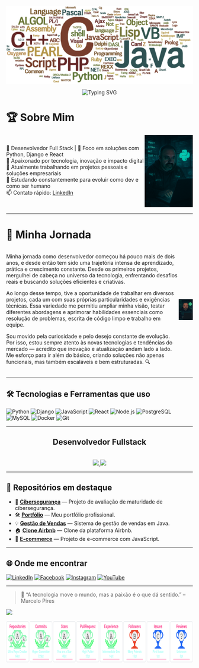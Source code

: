<div align="center">
  <img align="center" src="https://github.com/marcelowkr2/marcelowkr2/blob/main/linguagens-de-programacao.png?raw=true" alt="Marcelo Pires">
</div>

<!-- markdownlint-disable MD033 MD041 -->

<p align="center">
  <img src="https://readme-typing-svg.demolab.com/?lines=Ola+Me+Chamo+Marcelo+Pires!;Desenvolvedor+Full+Stack!;Foco+em+Python,+Django,+e+React!;&font=Fira%20Code&center=true&width=380&height=50&duration=4000&pause=1000" alt="Typing SVG">
</p>

<!-- markdownlint-enable MD033 -->

# 🏆 Sobre Mim

<div style="display: flex; justify-content: space-between; align-items: center;">

<div>

🎯 Desenvolvedor Full Stack | 🧠 Foco em soluções com Python, Django e React  
🚀 Apaixonado por tecnologia, inovação e impacto digital  
💼 Atualmente trabalhando em projetos pessoais e soluções empresariais  
🌱 Estudando constantemente para evoluir como dev e como ser humano  
📫 Contato rápido: [LinkedIn](https://www.linkedin.com/in/marcelopo/)

</div>

<div align="right">
  <img src="https://github.com/marcelowkr2/marcelowkr2/blob/main/marcelocode%203.png?raw=true" alt="Marcelo Coder" width="180">
</div>

</div>

---

# 🚀 Minha Jornada

<div style="display: flex; justify-content: space-between; align-items: center;">

<div>

Minha jornada como desenvolvedor começou há pouco mais de dois anos, e desde então tem sido uma trajetória intensa de aprendizado, prática e crescimento constante. Desde os primeiros projetos, mergulhei de cabeça no universo da tecnologia, enfrentando desafios reais e buscando soluções eficientes e criativas.

Ao longo desse tempo, tive a oportunidade de trabalhar em diversos projetos, cada um com suas próprias particularidades e exigências técnicas. Essa variedade me permitiu ampliar minha visão, testar diferentes abordagens e aprimorar habilidades essenciais como resolução de problemas, escrita de código limpo e trabalho em equipe.

Sou movido pela curiosidade e pelo desejo constante de evolução. Por isso, estou sempre atento às novas tecnologias e tendências do mercado — acredito que inovação e atualização andam lado a lado. Me esforço para ir além do básico, criando soluções não apenas funcionais, mas também escaláveis e bem estruturadas. 🔍

</div>

<div align="right">
  <img src="https://github.com/marcelowkr2/marcelowkr2/blob/main/marcelocode%202.png?raw=true" alt="Marcelo Coder" width="180">
</div>

</div>

---

## 🛠️ Tecnologias e Ferramentas que uso

![Python](https://img.shields.io/badge/Python-3776AB?style=flat&logo=python&logoColor=white)
![Django](https://img.shields.io/badge/Django-092E20?style=flat&logo=django&logoColor=white)
![JavaScript](https://img.shields.io/badge/JavaScript-F7DF1E?style=flat&logo=javascript&logoColor=black)
![React](https://img.shields.io/badge/React-20232A?style=flat&logo=react&logoColor=61DAFB)
![Node.js](https://img.shields.io/badge/Node.js-339933?style=flat&logo=nodedotjs&logoColor=white)
![PostgreSQL](https://img.shields.io/badge/PostgreSQL-336791?style=flat&logo=postgresql&logoColor=white)
![MySQL](https://img.shields.io/badge/MySQL-4479A1?style=flat&logo=mysql&logoColor=white)
![Docker](https://img.shields.io/badge/Docker-2496ED?style=flat&logo=docker&logoColor=white)
![Git](https://img.shields.io/badge/Git-F05032?style=flat&logo=git&logoColor=white)

---

<div align="center"><h2>Desenvolvedor Fullstack</h2></div><br>
<div align="center">
  <a href="https://github.com/marcelowkr2">
    <img height="180em" src="https://github-readme-stats.vercel.app/api?username=marcelowkr2&show_icons=true&theme=great-gatsby&include_all_commits=true&count_private=true"/>
    <img height="180em" src="https://github-readme-stats.vercel.app/api/top-langs/?username=marcelowkr2&layout=compact&langs_count=7&theme=great-gatsby"/>
  </a>
</div>

---

## 🚀 Repositórios em destaque

- 🧩 **[Cibersegurança](https://github.com/marcelowkr2/projeto-future.git)** — Projeto de avaliação de maturidade de cibersegurança.  
- 🛠️ **[Portfólio](https://marcelowkr2.github.io/projeto-portfolio/)** — Meu portfólio profissional.  
- 💡 **[Gestão de Vendas](https://github.com/marcelowkr2/gestao_vendas.git)** — Sistema de gestão de vendas em Java.  
- 🏠 **[Clone Airbnb](https://github.com/marcelowkr2/clone-Airbnb.git)** — Clone da plataforma Airbnb.  
- 🛒 **[E-commerce](https://github.com/marcelowkr2/ecommerce-master.git)** — Projeto de e-commerce com JavaScript.

---

## 🌐 Onde me encontrar

[![LinkedIn](https://img.shields.io/badge/LinkedIn-blue?style=flat&logo=linkedin&logoColor=white)](https://www.linkedin.com/in/marcelopo/)
[![Facebook](https://img.shields.io/badge/Facebook-1877F2?style=flat&logo=facebook&logoColor=white)](https://www.facebook.com/marcelowkr)
[![Instagram](https://img.shields.io/badge/Instagram-E4405F?style=flat&logo=instagram&logoColor=white)](https://www.instagram.com/marcelopiresoliveiraoficial/)
[![YouTube](https://img.shields.io/badge/YouTube-FF0000?style=flat&logo=youtube&logoColor=white)](https://www.youtube.com/@infosystema1)

---

> 🧠 “A tecnologia move o mundo, mas a paixão é o que dá sentido.” – Marcelo Pires

<a href="https://www.linkedin.com/in/marcelopo" target="_blank"><img src="https://img.shields.io/badge/-LinkedIn-%230077B5?style=for-the-badge&logo=linkedin&logoColor=white" target="_blank"></a> 

<img align="center" alt="Troféus" height="110" width="908" src="https://github.com/marcelowkr2/marcelowkr2/blob/main/68747470733a2f2f6769746875622d70726f66696c652d74726f7068792e76657263656c2e6170702f3f757365726e616d653d736964646861727468612d75703830267468656d653d7261646963616c266e6f2d6672616d653d66616c7365266e6f2d62673d74727565.svg">
